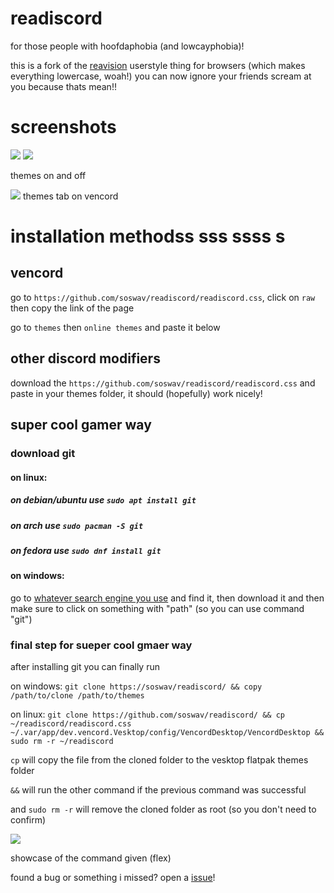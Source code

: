 # readiscord
for those people with hoofdaphobia (and lowcayphobia)!

this is a fork of the [reavision](https://github.com/Commenter25/userstuffs/#reavision) userstyle thing for browsers (which makes everything lowercase, woah!)
you can now ignore your friends scream at you because thats mean!!

# screenshots
![](https://i.imgur.com/bgEZ21b.png)
![](https://i.imgur.com/pGMF4Zg.png)


themes on and off

![](https://i.imgur.com/G1z94kX.png)
themes tab on vencord

# installation methodss sss ssss s
## vencord
go to `https://github.com/soswav/readiscord/readiscord.css`, click on `raw` then copy the link of the page

go to `themes` then `online themes` and paste it below

## other discord modifiers
download the `https://github.com/soswav/readiscord/readiscord.css` and paste in  your themes folder, it should (hopefully) work nicely!

## super cool gamer way
### download git 
#### on linux:
##### on debian/ubuntu use `sudo apt install git`
##### on arch use `sudo pacman -S git`
##### on fedora use `sudo dnf install git`

#### on windows:
go to [whatever search engine you use](https://4get.ca) and find it, then download it and then make sure to click on something with "path" (so you can use command "git")

### final step for sueper cool gmaer way

after installing git you can finally run

on windows: `git clone https://soswav/readiscord/ && copy /path/to/clone /path/to/themes`

on linux: `git clone https://github.com/soswav/readiscord/ && cp ~/readiscord/readiscord.css ~/.var/app/dev.vencord.Vesktop/config/VencordDesktop/VencordDesktop && sudo rm -r ~/readiscord`

`cp` will copy the file from the cloned folder to the vesktop flatpak themes folder

`&&` will run the other command if the previous command was successful

and `sudo rm -r` will remove the cloned folder as root (so you don't need to confirm)

![](https://i.imgur.com/QsCCQ3d.png)

showcase of the command given (flex)

found a bug or something i missed? open a [issue](https://github.com/soswav/readiscord/issues)!
